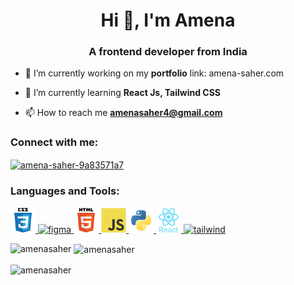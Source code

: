<h1 align="center">Hi 👋, I'm Amena</h1>
<h3 align="center">A frontend developer from India</h3>

- 🔭 I’m currently working on my **portfolio** link: amena-saher.com

- 🌱 I’m currently learning **React Js, Tailwind CSS**

- 📫 How to reach me **amenasaher4@gmail.com**

<h3 align="left">Connect with me:</h3>
<p align="left">
<a href="https://linkedin.com/in/amena-saher-9a83571a7" target="blank"><img align="center" src="https://raw.githubusercontent.com/rahuldkjain/github-profile-readme-generator/master/src/images/icons/Social/linked-in-alt.svg" alt="amena-saher-9a83571a7" height="30" width="40" /></a>
</p>

<h3 align="left">Languages and Tools:</h3>
<p align="left"> <a href="https://www.w3schools.com/css/" target="_blank" rel="noreferrer"> <img src="https://raw.githubusercontent.com/devicons/devicon/master/icons/css3/css3-original-wordmark.svg" alt="css3" width="40" height="40"/> </a> <a href="https://www.figma.com/" target="_blank" rel="noreferrer"> <img src="https://www.vectorlogo.zone/logos/figma/figma-icon.svg" alt="figma" width="40" height="40"/> </a> <a href="https://www.w3.org/html/" target="_blank" rel="noreferrer"> <img src="https://raw.githubusercontent.com/devicons/devicon/master/icons/html5/html5-original-wordmark.svg" alt="html5" width="40" height="40"/> </a> <a href="https://developer.mozilla.org/en-US/docs/Web/JavaScript" target="_blank" rel="noreferrer"> <img src="https://raw.githubusercontent.com/devicons/devicon/master/icons/javascript/javascript-original.svg" alt="javascript" width="40" height="40"/> </a> <a href="https://www.python.org" target="_blank" rel="noreferrer"> <img src="https://raw.githubusercontent.com/devicons/devicon/master/icons/python/python-original.svg" alt="python" width="40" height="40"/> </a> <a href="https://reactjs.org/" target="_blank" rel="noreferrer"> <img src="https://raw.githubusercontent.com/devicons/devicon/master/icons/react/react-original-wordmark.svg" alt="react" width="40" height="40"/> </a> <a href="https://tailwindcss.com/" target="_blank" rel="noreferrer"> <img src="https://www.vectorlogo.zone/logos/tailwindcss/tailwindcss-icon.svg" alt="tailwind" width="40" height="40"/> </a> </p>

<p><img align="left" src="https://github-readme-stats.vercel.app/api/top-langs?username=amenasaher&show_icons=true&locale=en&layout=compact" alt="amenasaher" /></p>

<p>&nbsp;<img align="center" src="https://github-readme-stats.vercel.app/api?username=amenasaher&show_icons=true&text_color=000000&locale=en" alt="amenasaher" /></p>

<p><img align="center" src="https://github-readme-streak-stats.herokuapp.com/?user=amenasaher&" alt="amenasaher" /></p>
